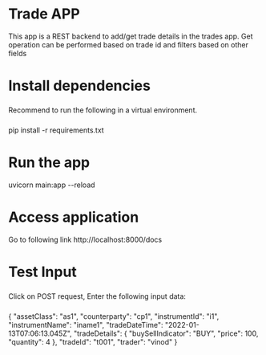 # Trade APP
This app is a REST backend to add/get trade details in the trades app.
Get operation can be performed based on trade id and filters based on other fields

# Install dependencies
###
Recommend to run the following in a virtual environment.
###
pip install -r requirements.txt

# Run the app
uvicorn main:app --reload

# Access application
Go to following link
http://localhost:8000/docs

# Test Input
###
Click on POST request, Enter the following input data:
###
###
{
  "assetClass": "as1",
  "counterparty": "cp1",
  "instrumentId": "i1",
  "instrumentName": "iname1",
  "tradeDateTime": "2022-01-13T07:06:13.045Z",
  "tradeDetails": {
    "buySellIndicator": "BUY",
    "price": 100,
    "quantity": 4
  },
  "tradeId": "t001",
  "trader": "vinod"
}
###
